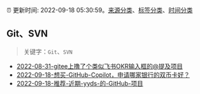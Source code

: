 :alarm_clock: 更新时间: 2022-09-18 05:30:59。[来源分类](../README.md)、[标签分类](../TAGS.md)、[时间分类](../TIMELINE.md)

## Git、SVN


> 关键字：`Git`、`SVN`



- [2022-08-31-gitee上撸了个类似飞书OKR输入框的@提及项目](https://www.zhangxinxu.com/wordpress/2022/08/gitee-feishu-okr-at-mention/) 
- [2022-09-18-想买-GitHub-Copilot，申请哪家银行的双币卡好？](https://www.v2ex.com/t/880961) 
- [2022-09-18-推荐-近期-yyds-的-GitHub-项目](https://toutiao.io/k/i1qkq4o) 